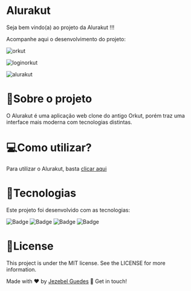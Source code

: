# Alurakut

<p>Seja bem vindo(a) ao projeto da Alurakut !!!</p>

<p>Acompanhe aqui o desenvolvimento do projeto:</p>

![orkut](https://user-images.githubusercontent.com/75287031/125870135-4472e85b-173a-485b-8f92-b30ab3fc7b2c.png)


![loginorkut](https://user-images.githubusercontent.com/75287031/126598988-baa8ce06-bed6-460a-9aa2-16da5b450dd5.png)


![alurakut](https://user-images.githubusercontent.com/75287031/126598172-69ab3ddb-d87d-43ec-b3d8-cb9024a177d0.png)

  <h1>💬Sobre o projeto </h1>
<p>O Alurakut é uma aplicação web clone do antigo Orkut, porém traz uma interface mais moderna com tecnologias distintas.</p> 


  <h1>💻Como utilizar?</h1>

  Para utilizar o Alurakut, basta [clicar aqui ](https://alurakut-blond-psi.vercel.app/)
 
 
  <h1>🚀Tecnologias</h1>
 
<p>Este projeto foi desenvolvido com as tecnologias:</p>

 ![Badge](https://img.shields.io/badge/-ReactJS-blue)  ![Badge](https://img.shields.io/badge/-Next.js-lightgrey)
 ![Badge](https://img.shields.io/badge/-DatoCMS-red) ![Badge](https://img.shields.io/badge/-React--Toastify-brightgreen)


 <h1>📝License</h1>
<p>This project is under the MIT license. See the LICENSE for more information.</p>

Made with ♥ by [Jezebel Guedes](https://www.linkedin.com/in/jezebel-guedes/) 👋 Get in touch!
